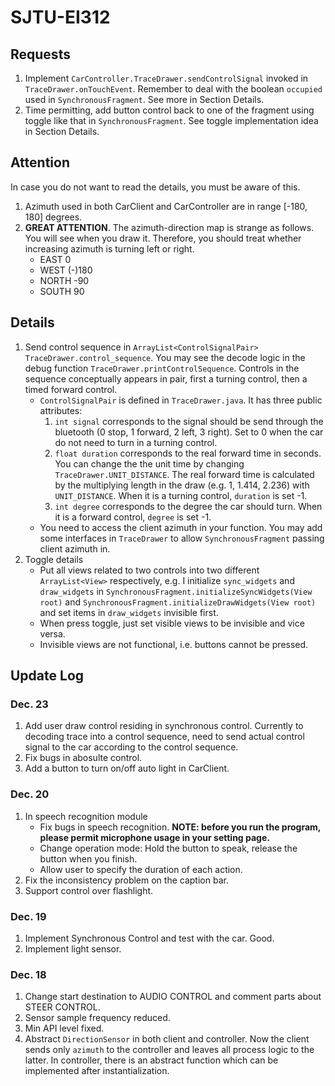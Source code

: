# SJTU-EI312
## Requests
1. Implement `CarController.TraceDrawer.sendControlSignal` invoked in `TraceDrawer.onTouchEvent`. Remember to deal with the boolean `occupied` used in `SynchronousFragment`. See more in Section Details.
2. Time permitting, add button control back to one of the fragment using toggle like that in `SynchronousFragment`. See toggle implementation idea in Section Details.

## Attention
In case you do not want to read the details, you must be aware of this.
1. Azimuth used in both CarClient and CarController are in range [-180, 180] degrees.
2. **GREAT ATTENTION**. The azimuth-direction map is strange as follows. You will see when you draw it. Therefore, you should treat whether increasing azimuth is turning left or right. 
	- EAST 0
	- WEST (-)180
	- NORTH -90
	- SOUTH 90


## Details

1. Send control sequence in `ArrayList<ControlSignalPair> TraceDrawer.control_sequence`. You may see the decode logic in the debug function `TraceDrawer.printControlSequence`. Controls in the sequence conceptually appears in pair, first a turning control, then a timed forward control.
   	- `ControlSignalPair` is defined in `TraceDrawer.java`. It has three public attributes:
   	   1. `int signal` corresponds to the signal should be send through the bluetooth (0 stop, 1 forward, 2 left, 3 right). Set to 0 when the car do not need to turn in a turning control.
   	   2. `float duration` corresponds to the real forward time in seconds. You can change the the unit time by changing `TraceDrawer.UNIT_DISTANCE`. The real forward time is calculated by the multiplying length in the draw (e.g. 1, 1.414, 2.236) with `UNIT_DISTANCE`. When it is a turning control, `duration` is set -1.
   	   3. `int degree` corresponds to the degree the car should turn. When it is a forward control, `degree` is set -1.
   	- You need to access the client azimuth in your function. You may add some interfaces in `TraceDrawer` to allow `SynchronousFragment` passing client azimuth in.
2. Toggle details
	- Put all views related to two controls into two different `ArrayList<View>` respectively, e.g. I initialize `sync_widgets` and `draw_widgets` in `SynchronousFragment.initializeSyncWidgets(View root)` and `SynchronousFragment.initializeDrawWidgets(View root)` and set items in `draw_widgets` invisible first.
	- When press toggle, just set visible views to be invisible and vice versa.
	- Invisible views are not functional, i.e. buttons cannot be pressed.


## Update Log
### Dec. 23
1. Add user draw control residing in synchronous control. Currently to decoding trace into a control sequence, need to send actual control signal to the car according to the control sequence.
2. Fix bugs in abosulte control.
3. Add a button to turn on/off auto light in CarClient.

### Dec. 20
1. In speech recognition module
	- Fix bugs in speech recognition. **NOTE: before you run the program, please permit microphone usage in your setting page.**
	- Change operation mode: Hold the button to speak, release the button when you finish.
	- Allow user to specify the duration of each action.
2. Fix the inconsistency problem on the caption bar.
3. Support control over flashlight.

### Dec. 19
1. Implement Synchronous Control and test with the car. Good.
2. Implement light sensor.

### Dec. 18
1. Change start destination to AUDIO CONTROL and comment parts about STEER CONTROL.
2. Sensor sample frequency reduced.
3. Min API level fixed.
4. Abstract `DirectionSensor` in both client and controller. Now the client sends only `azimuth` to the controller and leaves all process logic to the latter. In controller, there is an abstract function which can be implemented after instantialization.
